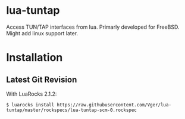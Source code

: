lua-tuntap
==========

Access TUN/TAP interfaces from lua.
Primarly developed for FreeBSD.
Might add linux support later.

Installation
============

Latest Git Revision
-------------------

With LuaRocks 2.1.2:

	$ luarocks install https://raw.githubusercontent.com/Vger/lua-tuntap/master/rockspecs/lua-tuntap-scm-0.rockspec

